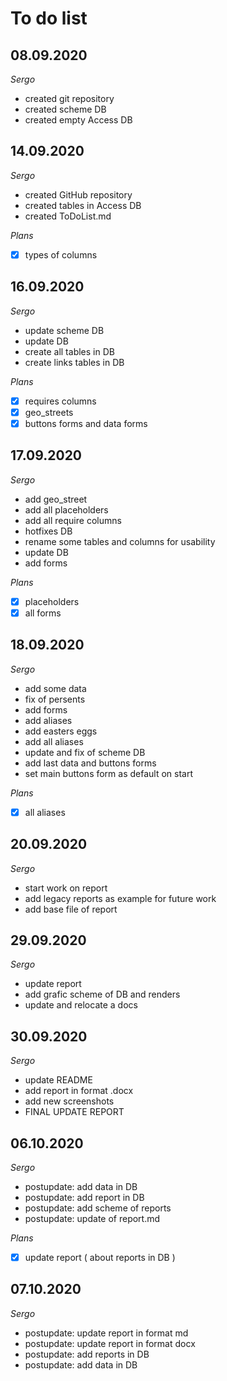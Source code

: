 # To do list


## 08.09.2020

*Sergo*

- created git repository
- created scheme DB
- created empty Access DB

## 14.09.2020

*Sergo*

- created GitHub repository
- created tables in Access DB
- created ToDoList.md

*Plans*

- [X] types of columns

## 16.09.2020

*Sergo*

- update scheme DB
- update DB
- create all tables in DB
- create links tables in DB

*Plans*

- [X] requires columns
- [X] geo_streets
- [X] buttons forms and data forms

## 17.09.2020

*Sergo*

- add geo_street
- add all placeholders
- add all require columns
- hotfixes DB
- rename some tables and columns for usability
- update DB
- add forms

*Plans*

- [X] placeholders
- [X] all forms

## 18.09.2020

*Sergo*

- add some data
- fix of persents
- add forms
- add aliases
- add easters eggs
- add all aliases
- update and fix of scheme DB
- add last data and buttons forms
- set main buttons form as default on start

*Plans*

- [X] all aliases

## 20.09.2020

*Sergo*

- start work on report
- add legacy reports as example for future work
- add base file of report

## 29.09.2020

*Sergo*

- update report
- add grafic scheme of DB and renders
- update and relocate a docs

## 30.09.2020

*Sergo*

- update README
- add report in format .docx
- add new screenshots
- FINAL UPDATE REPORT

## 06.10.2020

*Sergo*

- postupdate: add data in DB
- postupdate: add report in DB
- postupdate: add scheme of reports
- postupdate: update of report.md

*Plans*

- [X] update report ( about reports in DB )

## 07.10.2020

*Sergo*

- postupdate: update report in format md
- postupdate: update report in format docx
- postupdate: add reports in DB
- postupdate: add data in DB
